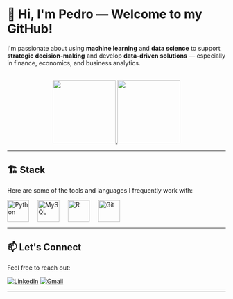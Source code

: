 # 👋 Hi, I'm Pedro — Welcome to my GitHub!

I'm passionate about using **machine learning** and **data science** to support **strategic decision-making** and develop **data-driven solutions** — especially in finance, economics, and business analytics.

<br>

<div align="center">
  <a href="https://github.com/peuserrano">
    <img height="145em" src="https://github-readme-stats.vercel.app/api?username=peuserrano&count_private=true&include_all_commits=true&show_icons=true&theme=dracula&hide_border=false&show_owner=true"/>
    <img height="145em" src="https://github-readme-stats.vercel.app/api/top-langs/?username=peuserrano&theme=dracula&hide_border=false&layout=compact"/>
  </a>
</div>

---

## 🏗️ Stack

Here are some of the tools and languages I frequently work with:

<div style="display: flex; flex-wrap: wrap; gap: 20px; align-items: center;">
  <img height="50" src="https://cdn.jsdelivr.net/gh/devicons/devicon/icons/python/python-original.svg" alt="Python"/>
  <img height="50" src="https://cdn.jsdelivr.net/gh/devicons/devicon/icons/mysql/mysql-original-wordmark.svg" alt="MySQL"/>
  <img height="50" src="https://cdn.jsdelivr.net/gh/devicons/devicon/icons/r/r-original.svg" alt="R"/>
  <img height="50" src="https://cdn.jsdelivr.net/gh/devicons/devicon/icons/git/git-original.svg" alt="Git"/>
</div>

---

## 📫 Let's Connect

Feel free to reach out:

[![LinkedIn](https://img.shields.io/badge/-LinkedIn-0077B5?style=for-the-badge&logo=linkedin&logoColor=white)](https://www.linkedin.com/in/pedro-serrano-476815201/)
[![Gmail](https://img.shields.io/badge/-Gmail-D14836?style=for-the-badge&logo=gmail&logoColor=white)](mailto:pserranonascimento@gmail.com)

---
